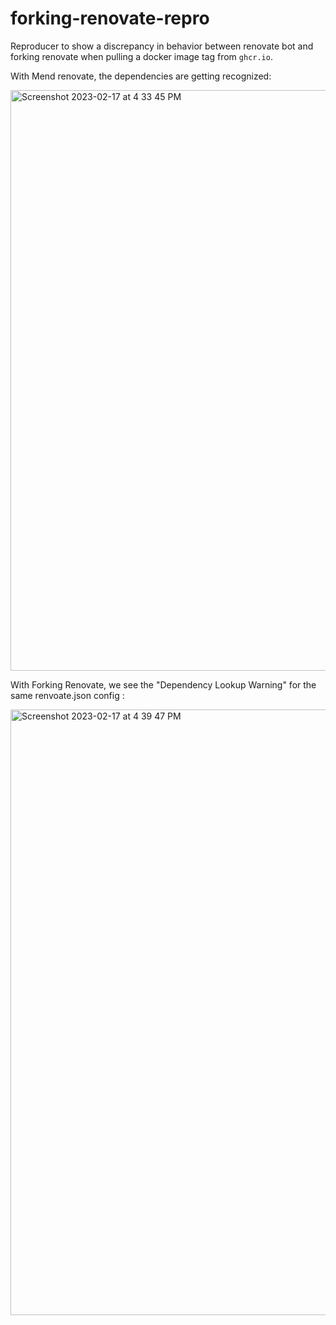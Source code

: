 # forking-renovate-repro

Reproducer to show a discrepancy in behavior between renovate bot and forking renovate 
when pulling a docker image tag from `ghcr.io`. 

With Mend renovate, the dependencies are getting recognized:

<img width="929" alt="Screenshot 2023-02-17 at 4 33 45 PM" src="https://user-images.githubusercontent.com/66699525/219798201-f7bb5ea9-5989-4d94-ba41-47687624ea2a.png">

With Forking Renovate,  we see the "Dependency Lookup Warning" for the same renvoate.json config :

<img width="969" alt="Screenshot 2023-02-17 at 4 39 47 PM" src="https://user-images.githubusercontent.com/66699525/219798952-02ab87f0-5f68-4189-8489-38d515478d9f.png">
